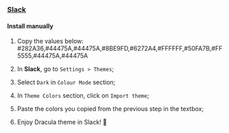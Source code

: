 ### [Slack](https://slack.com/)

#### Install manually

1. Copy the values below:
#282A36,#44475A,#44475A,#8BE9FD,#6272A4,#FFFFFF,#50FA7B,#FF5555,#44475A,#44475A

2. In **Slack**, go to `Settings > Themes`;
3. Select `Dark` in `Colour Mode` section;
4. In `Theme Colors` section, click on `Import theme`;
5. Paste the colors you copied from the previous step in the textbox;
6. Enjoy Dracula theme in Slack! 💜
